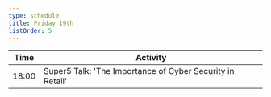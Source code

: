 ```yaml
---
type: schedule
title: Friday 19th
listOrder: 5
---
```


| Time  | Activity                                                  |
|-------|-----------------------------------------------------------|
| 18:00 | Super5 Talk: 'The Importance of Cyber Security in Retail' |
